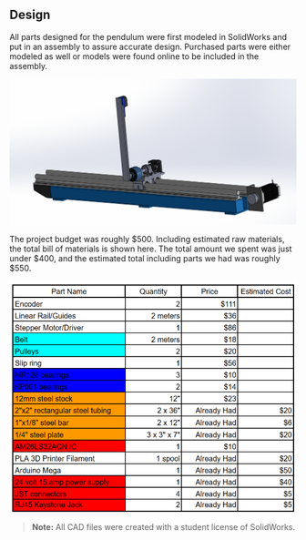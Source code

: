 ## Design

All parts designed for the pendulum were first modeled in SolidWorks and put in an assembly to assure accurate design. Purchased parts were either modeled as well or models were found online to be included in the assembly.

![Main CAD Model](images/mainCADmodel.png)

The project budget was roughly $500. Including estimated raw materials, the total bill of materials is shown here. The total amount we spent was just under $400, and the estimated total including parts we had was roughly $550.

![Bill of Materials](BillOfMaterials.png)

> **Note:** All CAD files were created with a student license of SolidWorks.
